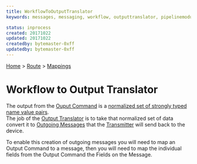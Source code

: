 ```yaml
---
title: WorkflowToOutputTranslator
keywords: messages, messaging, workflow, outputtranslator, pipelinemodule

status: inprocess
created: 20171022
updated: 20171022
createdby: bytemaster-0xff
updatedby: bytemaster-0xff
---
```

[Home](../../Index.md) > [Route](../Route.md) > [Mappings](Index.md)

# Workflow to Output Translator

The output from the [Ouput Command](../../Workflows/OutputCommands.md) is a [normalized set of strongly typed name value pairs](../../Messaging/TypeSystem/NameValuePairs.md).  
The job of the [Output Translator](../../PipelineModules/OutputTranslator.md) is to take that normalized set of data convert it to [Outgoing Messages](../../Messaging/OutgoingMessages.md) 
that the [Transmitter](../../PipelineModules/Transmitter.md) will send back to the device.

To enable this creation of outgoing messages you will need to map an Output Command to a message, then you will need to map the individual fields from the Output Command the Fields on the Message.